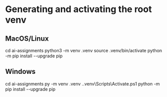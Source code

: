 
#  Generating and activating the root venv
## MacOS/Linux
cd ai-assignments
python3 -m venv .venv
source .venv/bin/activate
python -m pip install --upgrade pip

## Windows
cd ai-assignments
py -m venv .venv
.\.venv\Scripts\Activate.ps1
python -m pip install --upgrade pip
